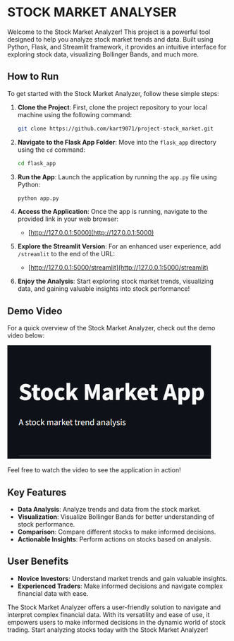 # STOCK MARKET ANALYSER

Welcome to the Stock Market Analyzer! This project is a powerful tool designed to help you analyze stock market trends and data. Built using Python, Flask, and Streamlit framework, it provides an intuitive interface for exploring stock data, visualizing Bollinger Bands, and much more.

## **How to Run**

To get started with the Stock Market Analyzer, follow these simple steps:

1. **Clone the Project**: First, clone the project repository to your local machine using the following command:

    ```bash
    git clone https://github.com/kart9071/project-stock_market.git
    ```

2. **Navigate to the Flask App Folder**: Move into the `flask_app` directory using the `cd` command:

    ```bash
    cd flask_app
    ```

3. **Run the App**: Launch the application by running the `app.py` file using Python:

    ```bash
    python app.py
    ```

4. **Access the Application**: Once the app is running, navigate to the provided link in your web browser:

    - [http://127.0.0.1:5000](http://127.0.0.1:5000)

5. **Explore the Streamlit Version**: For an enhanced user experience, add `/streamlit` to the end of the URL:

    - [http://127.0.0.1:5000/streamlit](http://127.0.0.1:5000/streamlit)

6. **Enjoy the Analysis**: Start exploring stock market trends, visualizing data, and gaining valuable insights into stock performance!

## **Demo Video**

For a quick overview of the Stock Market Analyzer, check out the demo video below:

[![Demo Video](images/main_image.png)](images/streamlit_video.mp4)

Feel free to watch the video to see the application in action!

## **Key Features**

- **Data Analysis**: Analyze trends and data from the stock market.
- **Visualization**: Visualize Bollinger Bands for better understanding of stock performance.
- **Comparison**: Compare different stocks to make informed decisions.
- **Actionable Insights**: Perform actions on stocks based on analysis.

## **User Benefits**

- **Novice Investors**: Understand market trends and gain valuable insights.
- **Experienced Traders**: Make informed decisions and navigate complex financial data with ease.

The Stock Market Analyzer offers a user-friendly solution to navigate and interpret complex financial data. With its versatility and ease of use, it empowers users to make informed decisions in the dynamic world of stock trading. Start analyzing stocks today with the Stock Market Analyzer!
